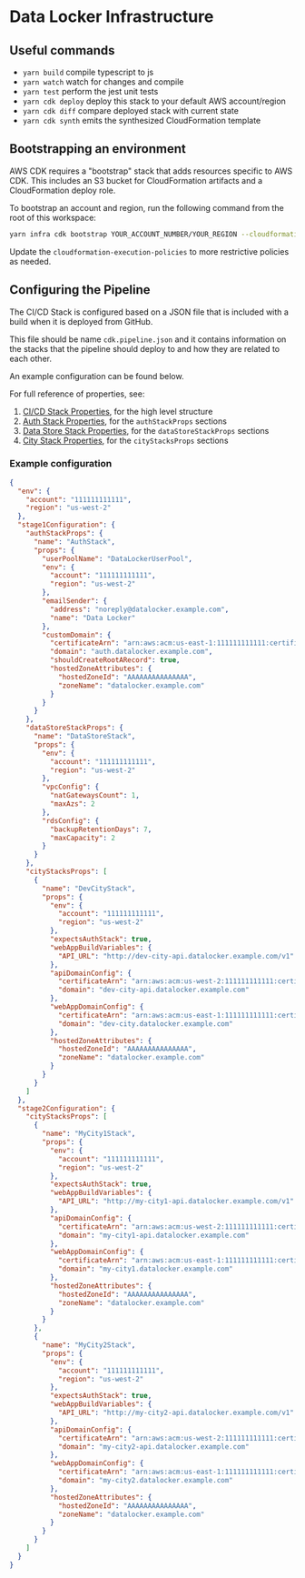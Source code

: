 # Data Locker Infrastructure

## Useful commands

- `yarn build` compile typescript to js
- `yarn watch` watch for changes and compile
- `yarn test` perform the jest unit tests
- `yarn cdk deploy` deploy this stack to your default AWS account/region
- `yarn cdk diff` compare deployed stack with current state
- `yarn cdk synth` emits the synthesized CloudFormation template

## Bootstrapping an environment

AWS CDK requires a "bootstrap" stack that adds resources specific to AWS CDK.
This includes an S3 bucket for CloudFormation artifacts and a CloudFormation deploy role.

To bootstrap an account and region, run the following command from the root of this workspace:

```bash
yarn infra cdk bootstrap YOUR_ACCOUNT_NUMBER/YOUR_REGION --cloudformation-execution-policies arn:aws:iam::aws:policy/AdministratorAccess
```

Update the `cloudformation-execution-policies` to more restrictive policies as needed.

## Configuring the Pipeline

The CI/CD Stack is configured based on a JSON file that is included with a build when it is deployed from GitHub.

This file should be name `cdk.pipeline.json` and it contains information on the stacks that the pipeline should deploy to and how they are related to each other.

An example configuration can be found below.

For full reference of properties, see:

1. [CI/CD Stack Properties](src/cicd-stack.ts), for the high level structure
1. [Auth Stack Properties](src/auth-stack.ts), for the `authStackProps` sections
1. [Data Store Stack Properties](src/data-store-stack.ts), for the `dataStoreStackProps` sections
1. [City Stack Properties](src/city-stack.ts), for the `cityStacksProps` sections

### Example configuration

```json
{
  "env": {
    "account": "111111111111",
    "region": "us-west-2"
  },
  "stage1Configuration": {
    "authStackProps": {
      "name": "AuthStack",
      "props": {
        "userPoolName": "DataLockerUserPool",
        "env": {
          "account": "111111111111",
          "region": "us-west-2"
        },
        "emailSender": {
          "address": "noreply@datalocker.example.com",
          "name": "Data Locker"
        },
        "customDomain": {
          "certificateArn": "arn:aws:acm:us-east-1:111111111111:certificate/cccccccc-cccc-cccc-cccc-cccccccccccc",
          "domain": "auth.datalocker.example.com",
          "shouldCreateRootARecord": true,
          "hostedZoneAttributes": {
            "hostedZoneId": "AAAAAAAAAAAAAAA",
            "zoneName": "datalocker.example.com"
          }
        }
      }
    },
    "dataStoreStackProps": {
      "name": "DataStoreStack",
      "props": {
        "env": {
          "account": "111111111111",
          "region": "us-west-2"
        },
        "vpcConfig": {
          "natGatewaysCount": 1,
          "maxAzs": 2
        },
        "rdsConfig": {
          "backupRetentionDays": 7,
          "maxCapacity": 2
        }
      }
    },
    "cityStacksProps": [
      {
        "name": "DevCityStack",
        "props": {
          "env": {
            "account": "111111111111",
            "region": "us-west-2"
          },
          "expectsAuthStack": true,
          "webAppBuildVariables": {
            "API_URL": "http://dev-city-api.datalocker.example.com/v1"
          },
          "apiDomainConfig": {
            "certificateArn": "arn:aws:acm:us-west-2:111111111111:certificate/cccccccc-cccc-cccc-cccc-cccccccccccc",
            "domain": "dev-city-api.datalocker.example.com"
          },
          "webAppDomainConfig": {
            "certificateArn": "arn:aws:acm:us-east-1:111111111111:certificate/cccccccc-cccc-cccc-cccc-cccccccccccc",
            "domain": "dev-city.datalocker.example.com"
          },
          "hostedZoneAttributes": {
            "hostedZoneId": "AAAAAAAAAAAAAAA",
            "zoneName": "datalocker.example.com"
          }
        }
      }
    ]
  },
  "stage2Configuration": {
    "cityStacksProps": [
      {
        "name": "MyCity1Stack",
        "props": {
          "env": {
            "account": "111111111111",
            "region": "us-west-2"
          },
          "expectsAuthStack": true,
          "webAppBuildVariables": {
            "API_URL": "http://my-city1-api.datalocker.example.com/v1"
          },
          "apiDomainConfig": {
            "certificateArn": "arn:aws:acm:us-west-2:111111111111:certificate/cccccccc-cccc-cccc-cccc-cccccccccccc",
            "domain": "my-city1-api.datalocker.example.com"
          },
          "webAppDomainConfig": {
            "certificateArn": "arn:aws:acm:us-east-1:111111111111:certificate/cccccccc-cccc-cccc-cccc-cccccccccccc",
            "domain": "my-city1.datalocker.example.com"
          },
          "hostedZoneAttributes": {
            "hostedZoneId": "AAAAAAAAAAAAAAA",
            "zoneName": "datalocker.example.com"
          }
        }
      },
      {
        "name": "MyCity2Stack",
        "props": {
          "env": {
            "account": "111111111111",
            "region": "us-west-2"
          },
          "expectsAuthStack": true,
          "webAppBuildVariables": {
            "API_URL": "http://my-city2-api.datalocker.example.com/v1"
          },
          "apiDomainConfig": {
            "certificateArn": "arn:aws:acm:us-west-2:111111111111:certificate/cccccccc-cccc-cccc-cccc-cccccccccccc",
            "domain": "my-city2-api.datalocker.example.com"
          },
          "webAppDomainConfig": {
            "certificateArn": "arn:aws:acm:us-east-1:111111111111:certificate/cccccccc-cccc-cccc-cccc-cccccccccccc",
            "domain": "my-city2.datalocker.example.com"
          },
          "hostedZoneAttributes": {
            "hostedZoneId": "AAAAAAAAAAAAAAA",
            "zoneName": "datalocker.example.com"
          }
        }
      }
    ]
  }
}
```
